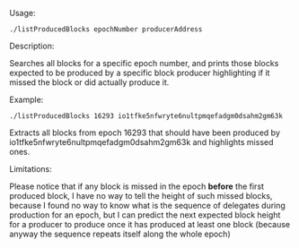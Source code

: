 Usage:

`./listProducedBlocks epochNumber producerAddress`

Description:

Searches all blocks for a specific epoch number, and prints those blocks expected to be produced by a specific block producer highlighting if it missed the block or did actually produce it.

Example:

`./listProducedBlocks 16293 io1tfke5nfwryte6nultpmqefadgm0dsahm2gm63k`

Extracts all blocks from epoch 16293 that should have been produced by io1tfke5nfwryte6nultpmqefadgm0dsahm2gm63k and highlights missed ones.

Limitations:

Please notice that if any block is missed in the epoch **before** the first produced block, I have no way to tell the height of such missed blocks, because I found no way to know what is the sequence of delegates during production for an epoch, but I can predict the next expected block height for a producer to produce once it has produced at least one block (because anyway the sequence repeats itself along the whole epoch) 
